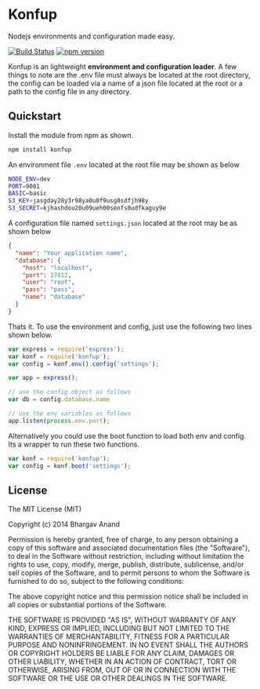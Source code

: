 Konfup
======
Nodejs environments and configuration made easy.

[![Build Status](https://travis-ci.org/whoisandie/konfup.svg?branch=v1.0.0)](https://travis-ci.org/whoisandie/konfup)
[![npm version](https://badge.fury.io/js/konfup.svg)](http://badge.fury.io/js/konfup)

Konfup is an lightweight **environment and configuration loader**. A few things to note are the .env file
must always be located at the root directory, the config can be loaded via a name of a json file
located at the root or a path to the config file in any directory.

## Quickstart

Install the module from npm as shown.

```javascript
npm install konfup
```

An environment file `.env` located at the root file may be shown as below

```bash
NODE_ENV=dev
PORT=9001
BASIC=basic
S3_KEY=jasgday28y3r98ya0u0f9usg0sdfjh98y
S3_SECRET=kjhashdou20u09ueh00senfs0udfkaguy9e
```

A configuration file named `settings.json` located at the root may be as shown below

```json
{
  "name": "Your application name",
  "database": {
    "host": "localhost",
    "port": 27012,
    "user": "root",
    "pass": "pass",
    "name": "database"
  }
}
```

Thats it. To use the environment and config, just use the following two lines shown below.

```javascript
var express = require('express');
var konf = require('konfup');
var config = konf.env().config('settings');

var app = express();

// use the config object as follows
var db = config.database.name

// use the env variables as follows
app.listen(process.env.port);
```

Alternatively you could use the boot function to load both env and config. Its a wrapper to
run these two functions.

```javascript
var konf = require('konfup');
var config = konf.boot('settings');
```

## License

The MIT License (MIT)

Copyright (c) 2014 Bhargav Anand

Permission is hereby granted, free of charge, to any person obtaining a copy
of this software and associated documentation files (the "Software"), to deal
in the Software without restriction, including without limitation the rights
to use, copy, modify, merge, publish, distribute, sublicense, and/or sell
copies of the Software, and to permit persons to whom the Software is
furnished to do so, subject to the following conditions:

The above copyright notice and this permission notice shall be included in all
copies or substantial portions of the Software.

THE SOFTWARE IS PROVIDED "AS IS", WITHOUT WARRANTY OF ANY KIND, EXPRESS OR
IMPLIED, INCLUDING BUT NOT LIMITED TO THE WARRANTIES OF MERCHANTABILITY,
FITNESS FOR A PARTICULAR PURPOSE AND NONINFRINGEMENT. IN NO EVENT SHALL THE
AUTHORS OR COPYRIGHT HOLDERS BE LIABLE FOR ANY CLAIM, DAMAGES OR OTHER
LIABILITY, WHETHER IN AN ACTION OF CONTRACT, TORT OR OTHERWISE, ARISING FROM,
OUT OF OR IN CONNECTION WITH THE SOFTWARE OR THE USE OR OTHER DEALINGS IN THE
SOFTWARE.
